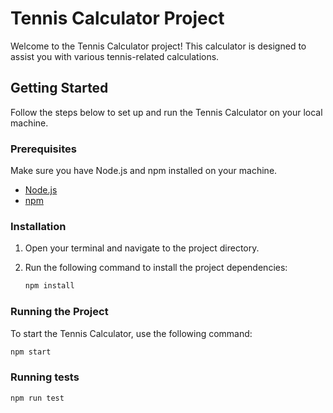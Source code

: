 # Tennis Calculator Project

Welcome to the Tennis Calculator project! This calculator is designed to assist you with various tennis-related calculations.

## Getting Started

Follow the steps below to set up and run the Tennis Calculator on your local machine.

### Prerequisites

Make sure you have Node.js and npm installed on your machine.

- [Node.js](https://nodejs.org/)
- [npm](https://www.npmjs.com/)

### Installation

1. Open your terminal and navigate to the project directory.

2. Run the following command to install the project dependencies:

   ```bash
   npm install
   ```

### Running the Project

To start the Tennis Calculator, use the following command:

```bash
npm start
```

### Running tests

```bash
npm run test
```
